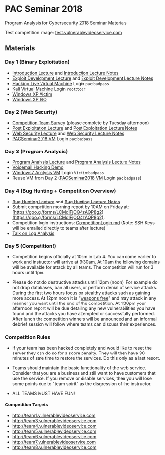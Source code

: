 # PAC Seminar 2018
Program Analysis for Cybersecurity 2018 Seminar Materials

Test competition image: [test.vulnerablevideoservice.com](http://test.vulnerablevideoservice.com/)

## Materials
### Day 1 (Binary Exploitation)
- [Introduction Lecture](slides/Introduction.pdf) and [Introduction Lecture Notes](slides/IntroductionNotes.pdf)
- [Exploit Development Lecture](slides/ExploitDevelopment.pdf) and [Exploit Development Lecture Notes](slides/ExploitDevelopmentNotes.pdf)
- [Hacking Live Virtual Machine](http://www.benjaminsbox.com/pac/HackingLive.ova) Login `pac`:`badpass`
- [Kali Virtual Machine](https://images.offensive-security.com/virtual-images/kali-linux-2018.2-vbox-i386.ova) Login `root`:`toor`
- [Windows XP Victim](http://www.benjaminsbox.com/pac/WinXPSP3x86Victim_VirtualBox.ova)
- [Windows XP ISO](http://www.benjaminsbox.com/pac/en_windows_xp_professional_with_service_pack_3_x86.iso)

### Day 2 (Web Security)
- [Competition Team Survey](https://goo.gl/forms/NL4hZfwRtlYPGYVB3) (please complete by Tuesday afternoon)
- [Post Exploitation Lecture](slides/PostExploitation.pdf) and [Post Exploitation Lecture Notes](slides/PostExploitationNotes.pdf)
- [Web Security Lecture](slides/WebSecurity.pdf) and [Web Security Lecture Notes](slides/WebSecurityNotes.pdf)
- [PACSeminar2018 VM](http://www.benjaminsbox.com/pac/PACSeminar2018_1.0.ova) Login `pac`:`badpass`

### Day 3 (Program Analysis)
- [Program Analysis Lecture](slides/ProgramAnalysis.pdf) and [Program Analysis Lecture Notes](slides/ProgramAnalysisNotes.pdf)
- [Voicemail Hacking Demo](https://youtu.be/7TVPsbk7ciM)
- [Windows7 Analysis VM](http://www.benjaminsbox.com/pac/Windows7Analysis.ova) Login `Victim`:`badpass`
- Reuse VM from Day 2 ([PACSeminar2018 VM](http://www.benjaminsbox.com/pac/PACSeminar2018_1.0.ova) Login `pac`:`badpass`)

### Day 4 (Bug Hunting + Competition Overview)
- [Bug Hunting Lecture](slides/BugHunting.pdf) and [Bug Hunting Lecture Notes](slides/BugHuntingNotes.pdf)
- Submit competition morning report by 10AM on Friday at: [https://goo.gl/forms/LCMdlFjOQ4zAQP8g2](https://goo.gl/forms/LCMdlFjOQ4zAQP8g2).
- Competition login instructions: [CompetitionLogin.md](CompetitionLogin.md) (Note: SSH Keys will be emailed directly to teams after lecture)
- [Talk on Log Analysis](https://www.irongeek.com/i.php?page=videos/derbycon6/410-garbage-in-garbage-out-generating-useful-log-data-in-complex-environments-ellen-hartstack-and-matthew-sullivan)

### Day 5 (Competition!)
- Competition begins officially at 10am in Lab 4. You can come earlier to work and instructor will arrive at 9:30am. At 10am the following domains will be available for attack by all teams. The competition will run for 3 hours until 1pm.

- Please do not do destructive attacks until 12pm (noon). For example do not drop databases, ban all users, or perform denial of service attacks. During the first two hours focus on stealthy attacks such as gaining more access. At 12pm noon it is "[weapons free](https://en.wiktionary.org/wiki/weapons_free)" and may attack in any manner you want until the end of the competition. At 1:30pm your afternoon report will be due detailing any new vulnerabilities you have found and the attacks you have attempted or successfully performed. After lunch the competition winners will be announced and an informal debrief session will follow where teams can discuss their experiences.

### Competition Rules
- If your team has been hacked completely and would like to reset the server they can do so for a score penalty. They will then have 30 minutes of safe time to restore the services. Do this only as a last resort.

- Teams should maintain the basic functionality of the web service. Consider that you are a business and still want to have customers that use the service. If you remove or disable services, then you will lose some points due to "team spirit" as the disgression of the instructor.

- ALL TEAMS MUST HAVE FUN!

#### Competition Targets
- http://team1.vulnerablevideoservice.com
- http://team3.vulnerablevideoservice.com
- http://team4.vulnerablevideoservice.com
- http://team5.vulnerablevideoservice.com
- http://team6.vulnerablevideoservice.com
- http://team7.vulnerablevideoservice.com
- http://team8.vulnerablevideoservice.com
